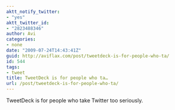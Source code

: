 ```yaml
---
aktt_notify_twitter:
- "yes"
aktt_twitter_id:
- "2823488346"
author: Avi
categories:
- none
date: "2009-07-24T14:43:41Z"
guid: http://aviflax.com/post/tweetdeck-is-for-people-who-ta/
id: 544
tags:
- tweet
title: TweetDeck is for people who ta…
url: /post/tweetdeck-is-for-people-who-ta/
---
```

TweetDeck is for people who take Twitter too seriously.